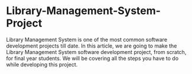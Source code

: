 # Library-Management-System-Project
Library Management System is one of the most common software development projects till date. In this article, we are going to make the Library Management System software development project, from scratch, for final year students. We will be covering all the steps you have to do while developing this project.
